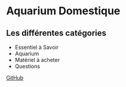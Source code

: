 # Aquarium Domestique
## Les différentes catégories
 - Essentiel à Savoir
 - Aquarium
 - Matériel à acheter
 - Questions

[GitHub](http://github.com)
